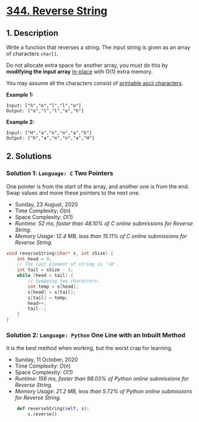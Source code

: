 # [344. Reverse String](https://leetcode.com/problems/reverse-string)

## 1. Description

Write a function that reverses a string. The input string is given as an array of characters `char[]`.

Do not allocate extra space for another array, you must do this by **modifying the input array** [in-place](https://en.wikipedia.org/wiki/In-place_algorithm) with O(1) extra memory.

You may assume all the characters consist of [printable ascii characters](https://en.wikipedia.org/wiki/ASCII#Printable_characters).

**Example 1:**

```
Input: ["h","e","l","l","o"]
Output: ["o","l","l","e","h"]
```

**Example 2:**

```
Input: ["H","a","n","n","a","h"]
Output: ["h","a","n","n","a","H"]
```

## 2. Solutions

### Solution 1: `Language: C` Two Pointers

One pointer is from the start of the array, and another one is from the end. Swap values and move these pointers to the next one.

- Sunday, 23 August, 2020
- Time Complexity: $O(n)$
- Space Complexity: $O(1)$
- *Runtime: 52 ms, faster than 48.10% of C online submissions for Reverse String.*
- *Memory Usage: 12.4 MB, less than 15.11% of C online submissions for Reverse String.*

```C
void reverseString(char* s, int sSize) {
    int head = 0;
    // The last element of string is '\0'.
    int tail = sSize - 1;
    while (head < tail) {
        // Swapping two characters.
        int temp = s[head];
        s[head] = s[tail];
        s[tail] = temp;
        head++;
        tail--;
    }
}
```

### Solution 2: `Language: Python` One Line with an Inbuilt Method

It is the best method when working, but the worst crap for learning.

- Sunday, 11 October, 2020
- Time Complexity: $O(n)$
- Space Complexity: $O(1)$
- *Runtime: 156 ms, faster than 98.03% of Python online submissions for Reverse String.*
- *Memory Usage: 21.2 MB, less than 5.72% of Python online submissions for Reverse String.*

```python
    def reverseString(self, s):
        s.reverse()
```
